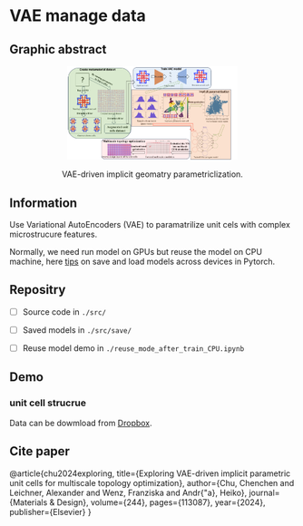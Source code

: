 # VAE manage data
## Graphic abstract 
<div align="center">
  <img src="./images/abstract.png" alt="An example image" width="300"/>
  <p> VAE-driven implicit geomatry parametriclization.</p>
</div>

## Information 
Use Variational AutoEncoders (VAE) to paramatrilize  unit cels with complex microstrucure features.

Normally, we need run model on GPUs but reuse the model on CPU machine, here [tips](https://pytorch.org/tutorials/recipes/recipes/save_load_across_devices.html) on save and load models across devices in Pytorch.


## Repositry

- [ ] Source code in `./src/`
- [ ] Saved models in `./src/save/`
- [ ] Reuse model demo in `./reuse_mode_after_train_CPU.ipynb`



## Demo

### unit cell strucrue

Data can be dowmload from [Dropbox](https://www.dropbox.com/scl/fo/xqdwyfjq1lhgu1pv7iqfu/h?rlkey=jlaoermw6k5sj107kzw5bj0fk&dl=0).

## Cite paper

@article{chu2024exploring,
  title={Exploring VAE-driven implicit parametric unit cells for multiscale topology optimization},
  author={Chu, Chenchen and Leichner, Alexander and Wenz, Franziska and Andr{\"a}, Heiko},
  journal={Materials \& Design},
  volume={244},
  pages={113087},
  year={2024},
  publisher={Elsevier}
}





